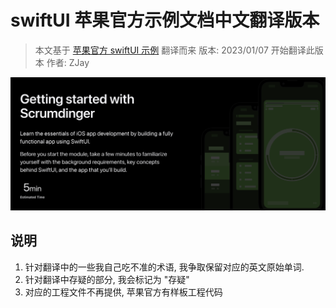 # swiftUI 苹果官方示例文档中文翻译版本

> 本文基于 [苹果官方 swiftUI 示例](https://developer.apple.com/tutorials/app-dev-training/getting-started-with-scrumdinger) 翻译而来
> 版本: 2023/01/07 开始翻译此版本
> 作者: ZJay

![项目封面](images/20230107004522.png)

## 说明
1. 针对翻译中的一些我自己吃不准的术语, 我争取保留对应的英文原始单词.
2. 针对翻译中存疑的部分, 我会标记为 "存疑"
3. 对应的工程文件不再提供, 苹果官方有样板工程代码